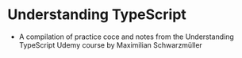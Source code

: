 # Understanding TypeScript
- A compilation of practice coce and notes from the Understanding TypeScript Udemy course by Maximilian Schwarzmüller
